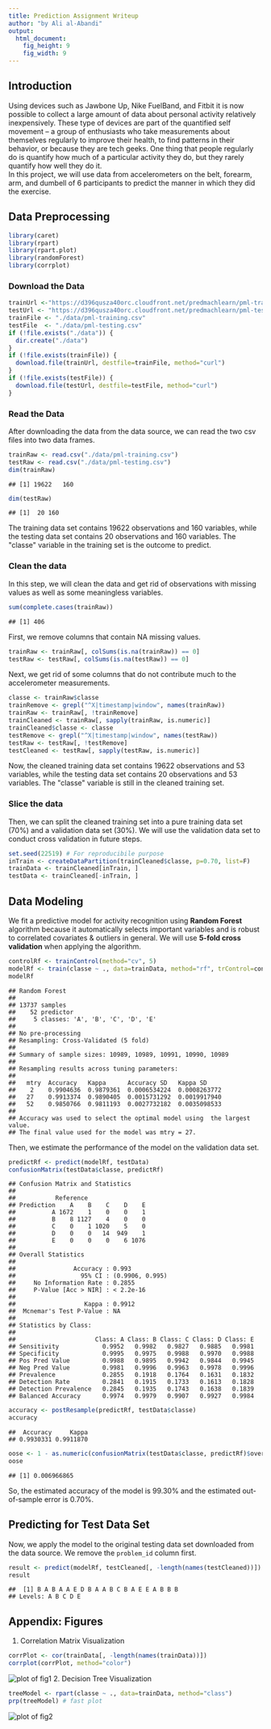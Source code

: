 ```yaml
---
title: Prediction Assignment Writeup
author: "by Ali al-Abandi"
output:
  html_document:
    fig_height: 9
    fig_width: 9
---
```

## Introduction  
Using devices such as Jawbone Up, Nike FuelBand, and Fitbit it is now possible to collect a large amount of data about personal activity relatively inexpensively. These type of devices are part of the quantified self movement – a group of enthusiasts who take measurements about themselves regularly to improve their health, to find patterns in their behavior, or because they are tech geeks. One thing that people regularly do is quantify how much of a particular activity they do, but they rarely quantify how well they do it.  
In this project, we will use data from accelerometers on the belt, forearm, arm, and dumbell of 6 participants to predict the manner in which they did the exercise.  
## Data Preprocessing  
```r
library(caret)
library(rpart)
library(rpart.plot)
library(randomForest)
library(corrplot)
```
### Download the Data
```r
trainUrl <-"https://d396qusza40orc.cloudfront.net/predmachlearn/pml-training.csv"
testUrl <- "https://d396qusza40orc.cloudfront.net/predmachlearn/pml-testing.csv"
trainFile <- "./data/pml-training.csv"
testFile  <- "./data/pml-testing.csv"
if (!file.exists("./data")) {
  dir.create("./data")
}
if (!file.exists(trainFile)) {
  download.file(trainUrl, destfile=trainFile, method="curl")
}
if (!file.exists(testFile)) {
  download.file(testUrl, destfile=testFile, method="curl")
}
```
### Read the Data
After downloading the data from the data source, we can read the two csv files into two data frames.  
```r
trainRaw <- read.csv("./data/pml-training.csv")
testRaw <- read.csv("./data/pml-testing.csv")
dim(trainRaw)
```
```
## [1] 19622   160
```
```r
dim(testRaw)
```
```
## [1]  20 160
```
The training data set contains 19622 observations and 160 variables, while the testing data set contains 20 observations and 160 variables. The "classe" variable in the training set is the outcome to predict.
### Clean the data
In this step, we will clean the data and get rid of observations with missing values as well as some meaningless variables.
```r
sum(complete.cases(trainRaw))
```
```
## [1] 406
```
First, we remove columns that contain NA missing values.
```r
trainRaw <- trainRaw[, colSums(is.na(trainRaw)) == 0]
testRaw <- testRaw[, colSums(is.na(testRaw)) == 0]
```
Next, we get rid of some columns that do not contribute much to the accelerometer measurements.
```r
classe <- trainRaw$classe
trainRemove <- grepl("^X|timestamp|window", names(trainRaw))
trainRaw <- trainRaw[, !trainRemove]
trainCleaned <- trainRaw[, sapply(trainRaw, is.numeric)]
trainCleaned$classe <- classe
testRemove <- grepl("^X|timestamp|window", names(testRaw))
testRaw <- testRaw[, !testRemove]
testCleaned <- testRaw[, sapply(testRaw, is.numeric)]
```
Now, the cleaned training data set contains 19622 observations and 53 variables, while the testing data set contains 20 observations and 53 variables. The "classe" variable is still in the cleaned training set.
### Slice the data
Then, we can split the cleaned training set into a pure training data set (70%) and a validation data set (30%). We will use the validation data set to conduct cross validation in future steps.  
```r
set.seed(22519) # For reproducibile purpose
inTrain <- createDataPartition(trainCleaned$classe, p=0.70, list=F)
trainData <- trainCleaned[inTrain, ]
testData <- trainCleaned[-inTrain, ]
```
## Data Modeling
We fit a predictive model for activity recognition using **Random Forest** algorithm because it automatically selects important variables and is robust to correlated covariates & outliers in general. We will use **5-fold cross validation** when applying the algorithm.  
```r
controlRf <- trainControl(method="cv", 5)
modelRf <- train(classe ~ ., data=trainData, method="rf", trControl=controlRf, ntree=250)
modelRf
```
```
## Random Forest
##
## 13737 samples
##    52 predictor
##     5 classes: 'A', 'B', 'C', 'D', 'E'
##
## No pre-processing
## Resampling: Cross-Validated (5 fold)
##
## Summary of sample sizes: 10989, 10989, 10991, 10990, 10989
##
## Resampling results across tuning parameters:
##
##   mtry  Accuracy   Kappa      Accuracy SD   Kappa SD    
##    2    0.9904636  0.9879361  0.0006534224  0.0008263772
##   27    0.9913374  0.9890405  0.0015731292  0.0019917940
##   52    0.9850766  0.9811193  0.0027732182  0.0035098533
##
## Accuracy was used to select the optimal model using  the largest value.
## The final value used for the model was mtry = 27.
```
Then, we estimate the performance of the model on the validation data set.  
```r
predictRf <- predict(modelRf, testData)
confusionMatrix(testData$classe, predictRf)
```
```
## Confusion Matrix and Statistics
##
##           Reference
## Prediction    A    B    C    D    E
##          A 1672    1    0    0    1
##          B    8 1127    4    0    0
##          C    0    1 1020    5    0
##          D    0    0   14  949    1
##          E    0    0    0    6 1076
##
## Overall Statistics
##                                          
##                Accuracy : 0.993          
##                  95% CI : (0.9906, 0.995)
##     No Information Rate : 0.2855         
##     P-Value [Acc > NIR] : < 2.2e-16      
##                                          
##                   Kappa : 0.9912         
##  Mcnemar's Test P-Value : NA             
##
## Statistics by Class:
##
##                      Class: A Class: B Class: C Class: D Class: E
## Sensitivity            0.9952   0.9982   0.9827   0.9885   0.9981
## Specificity            0.9995   0.9975   0.9988   0.9970   0.9988
## Pos Pred Value         0.9988   0.9895   0.9942   0.9844   0.9945
## Neg Pred Value         0.9981   0.9996   0.9963   0.9978   0.9996
## Prevalence             0.2855   0.1918   0.1764   0.1631   0.1832
## Detection Rate         0.2841   0.1915   0.1733   0.1613   0.1828
## Detection Prevalence   0.2845   0.1935   0.1743   0.1638   0.1839
## Balanced Accuracy      0.9974   0.9979   0.9907   0.9927   0.9984
```
```r
accuracy <- postResample(predictRf, testData$classe)
accuracy
```
```
##  Accuracy     Kappa
## 0.9930331 0.9911870
```
```r
oose <- 1 - as.numeric(confusionMatrix(testData$classe, predictRf)$overall[1])
oose
```
```
## [1] 0.006966865
```
So, the estimated accuracy of the model is 99.30% and the estimated out-of-sample error is 0.70%.
## Predicting for Test Data Set
Now, we apply the model to the original testing data set downloaded from the data source. We remove the `problem_id` column first.  
```r
result <- predict(modelRf, testCleaned[, -length(names(testCleaned))])
result
```
```
##  [1] B A B A A E D B A A B C B A E E A B B B
## Levels: A B C D E
```
## Appendix: Figures
1. Correlation Matrix Visualization  
```r
corrPlot <- cor(trainData[, -length(names(trainData))])
corrplot(corrPlot, method="color")
```
![plot of fig1](figure/fig1.png)
2. Decision Tree Visualization
```r
treeModel <- rpart(classe ~ ., data=trainData, method="class")
prp(treeModel) # fast plot
```
![plot of fig2](figure/fig2.png)
